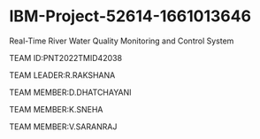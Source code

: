 # IBM-Project-52614-1661013646
Real-Time River Water Quality Monitoring and Control System

TEAM ID:PNT2022TMID42038

TEAM LEADER:R.RAKSHANA

TEAM MEMBER:D.DHATCHAYANI

TEAM MEMBER:K.SNEHA

TEAM MEMBER:V.SARANRAJ
